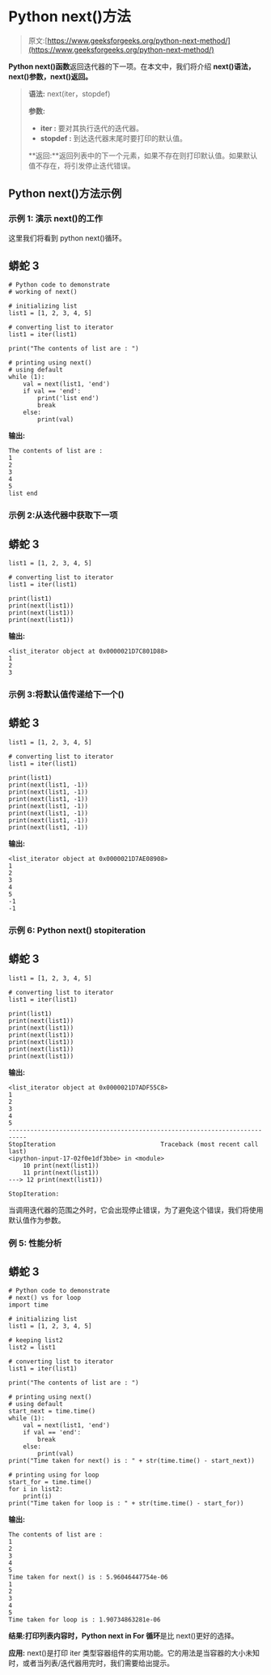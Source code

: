 # Python next()方法

> 原文:[https://www.geeksforgeeks.org/python-next-method/](https://www.geeksforgeeks.org/python-next-method/)

**Python next()函数**返回迭代器的下一项。在本文中，我们将介绍 **next()语法，next()参数，next()返回。**

> **语法:** next(iter，stopdef)
> 
> **参数:**
> 
> *   **iter :** 要对其执行迭代的迭代器。
> *   **stopdef :** 到达迭代器末尾时要打印的默认值。
> 
> **返回:**返回列表中的下一个元素，如果不存在则打印默认值。如果默认值不存在，将引发停止迭代错误。

## Python next()方法示例

### **示例 1:** 演示 next()的工作

这里我们将看到 python next()循环。

## 蟒蛇 3

```
# Python code to demonstrate
# working of next()

# initializing list
list1 = [1, 2, 3, 4, 5]

# converting list to iterator
list1 = iter(list1)

print("The contents of list are : ")

# printing using next()
# using default
while (1):
    val = next(list1, 'end')
    if val == 'end':
        print('list end')
        break
    else:
        print(val)
```

**输出:**

```
The contents of list are : 
1
2
3
4
5
list end
```

### 示例 2:从迭代器中获取下一项

## 蟒蛇 3

```
list1 = [1, 2, 3, 4, 5]

# converting list to iterator
list1 = iter(list1)

print(list1)
print(next(list1))
print(next(list1))
print(next(list1))
```

**输出:**

```
<list_iterator object at 0x0000021D7C801D88>
1
2
3
```

### 示例 3:将默认值传递给下一个()

## 蟒蛇 3

```
list1 = [1, 2, 3, 4, 5]

# converting list to iterator
list1 = iter(list1)

print(list1)
print(next(list1, -1))
print(next(list1, -1))
print(next(list1, -1))
print(next(list1, -1))
print(next(list1, -1))
print(next(list1, -1))
print(next(list1, -1))
```

**输出:**

```
<list_iterator object at 0x0000021D7AE08908>
1
2
3
4
5
-1
-1
```

### 示例 6: Python next() stopiteration

## 蟒蛇 3

```
list1 = [1, 2, 3, 4, 5]

# converting list to iterator
list1 = iter(list1)

print(list1)
print(next(list1))
print(next(list1))
print(next(list1))
print(next(list1))
print(next(list1))
print(next(list1))
```

**输出:**

```
<list_iterator object at 0x0000021D7ADF55C8>
1
2
3
4
5
---------------------------------------------------------------------------
StopIteration                             Traceback (most recent call last)
<ipython-input-17-02f0e1df3bbe> in <module>
    10 print(next(list1))
    11 print(next(list1))
---> 12 print(next(list1))

StopIteration: 
```

当调用迭代器的范围之外时，它会出现停止错误，为了避免这个错误，我们将使用默认值作为参数。

### **例 5:** 性能分析

## 蟒蛇 3

```
# Python code to demonstrate
# next() vs for loop
import time

# initializing list
list1 = [1, 2, 3, 4, 5]

# keeping list2
list2 = list1

# converting list to iterator
list1 = iter(list1)

print("The contents of list are : ")

# printing using next()
# using default
start_next = time.time()
while (1):
    val = next(list1, 'end')
    if val == 'end':
        break
    else:
        print(val)
print("Time taken for next() is : " + str(time.time() - start_next))

# printing using for loop
start_for = time.time()
for i in list2:
    print(i)
print("Time taken for loop is : " + str(time.time() - start_for))
```

**输出:**

```
The contents of list are : 
1
2
3
4
5
Time taken for next() is : 5.96046447754e-06
1
2
3
4
5
Time taken for loop is : 1.90734863281e-06
```

**结果:打印列表内容时，Python next in For 循环**是比 next()更好的选择。

**应用:** next()是打印 iter 类型容器组件的实用功能。它的用法是当容器的大小未知时，或者当列表/迭代器用完时，我们需要给出提示。